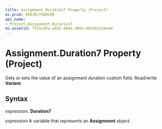 ```yaml
---
title: Assignment.Duration7 Property (Project)
ms.prod: PROJECTSERVER
api_name:
- Project.Assignment.Duration7
ms.assetid: 7fc5c07a-a832-444a-3865-402401e10a94
---
```



# Assignment.Duration7 Property (Project)

 Gets or sets the value of an assignment duration custom field. Read/write **Variant**.


## Syntax

 _expression_. **Duration7**

 _expression_ A variable that represents an **Assignment** object.


